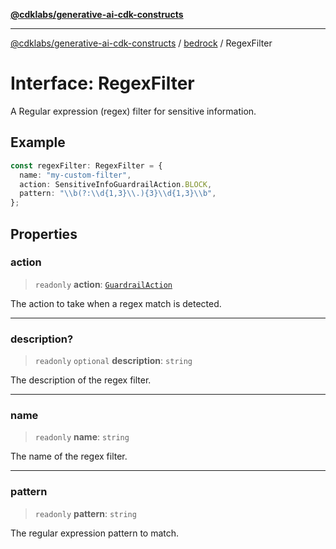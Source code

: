 [**@cdklabs/generative-ai-cdk-constructs**](../../../../README.md)

***

[@cdklabs/generative-ai-cdk-constructs](../../../../README.md) / [bedrock](../README.md) / RegexFilter

# Interface: RegexFilter

A Regular expression (regex) filter for sensitive information.

## Example

```ts
const regexFilter: RegexFilter = {
  name: "my-custom-filter",
  action: SensitiveInfoGuardrailAction.BLOCK,
  pattern: "\\b(?:\\d{1,3}\\.){3}\\d{1,3}\\b",
};
```

## Properties

### action

> `readonly` **action**: [`GuardrailAction`](../enumerations/GuardrailAction.md)

The action to take when a regex match is detected.

***

### description?

> `readonly` `optional` **description**: `string`

The description of the regex filter.

***

### name

> `readonly` **name**: `string`

The name of the regex filter.

***

### pattern

> `readonly` **pattern**: `string`

The regular expression pattern to match.

